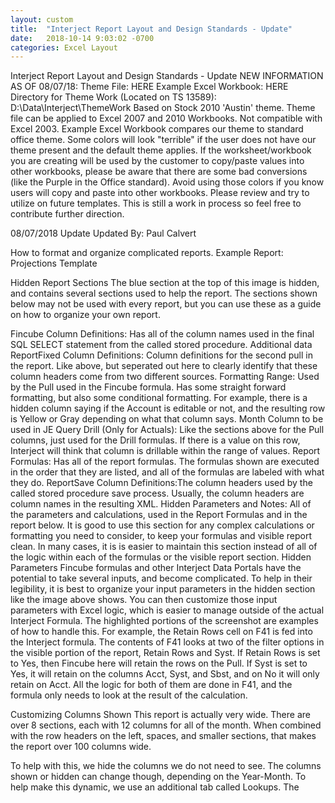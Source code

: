 ```yaml
---
layout: custom
title:  "Interject Report Layout and Design Standards - Update"
date:   2018-10-14 9:03:02 -0700
categories: Excel Layout
---
```


Interject Report Layout and Design Standards - Update
NEW INFORMATION AS OF 08/07/18:
Theme File: HERE
Example Excel Workbook: HERE
Directory for Theme Work (Located on TS 13589): D:\Data\Interject\ThemeWork
Based on Stock 2010 'Austin' theme.
Theme file can be applied to Excel 2007 and 2010 Workbooks.  Not compatible with Excel 2003.
Example Excel Workbook compares our theme to standard office theme.  Some colors will look "terrible" if the user does not have our theme present and the default theme applies.  If the worksheet/workbook you are creating will be used by the customer to copy/paste values into other workbooks, please be aware that there are some bad conversions (like the Purple in the Office standard).  Avoid using those colors if you know users will copy and paste into other workbooks.
Please review and try to utilize on future templates.  This is still a work in process so feel free to contribute further direction.

08/07/2018 Update
Updated By: Paul Calvert

How to format and organize complicated reports.
Example Report: Projections Template
 
Hidden Report Sections
The blue section at the top of this image is hidden, and contains several sections used to help the report. The sections shown below may not be used with every report, but you can use these as a guide on how to organize your own report.


Fincube Column Definitions: Has all of the column names used in the final SQL SELECT statement from the called stored procedure.
Additional data ReportFixed Column Definitions: Column definitions for the second pull in the report. Like above, but seperated out here to clearly identify that these column headers come from two different sources.
Formatting Range: Used by the Pull used in the Fincube formula. Has some straight forward formatting, but also some conditional formatting. For example, there is a hidden column saying if the Account is editable or not, and the resulting row is Yellow or Gray depending on what that column says.
Month Column to be used in JE Query Drill (Only for Actuals): Like the sections above for the Pull columns, just used for the Drill formulas. If there is a value on this row, Interject will think that column is drillable within the range of values.
Report Formulas: Has all of the report formulas. The formulas shown are executed in the order that they are listed, and all of the formulas are labeled with what they do.
ReportSave Column Definitions:The column headers used by the called stored procedure save process. Usually, the column headers are column names in the resulting XML. 
Hidden Parameters and Notes: All of the parameters and calculations, used in the Report Formulas and in the report below. It is good to use this section for any complex calculations or formatting you need to consider, to keep your formulas and visible report clean. In many cases, it is is easier to maintain this section instead of all of the logic within each of the formulas or the visible report section.
Hidden Parameters
Fincube formulas and other Interject Data Portals have the potential to take several inputs, and become complicated. To help in their legibility, it is best to organize your input parameters in the hidden section like the image above shows. You can then customize those input parameters with Excel logic, which is easier to manage outside of the actual Interject Formula. The highlighted portions of the screenshot are examples of how to handle this.
For example, the Retain Rows cell on F41 is fed into the Interject formula. The contents of F41 looks at two of the filter options in the visible portion of the report, Retain Rows and Syst. If Retain Rows is set to Yes, then Fincube here will retain the rows on the Pull. If Syst is set to Yes, it will retain on the columns Acct, Syst, and Sbst, and on No it will only retain on Acct. All the logic for both of them are done in F41, and the formula only needs to look at the result of the calculation.

Customizing Columns Shown
This report is actually very wide. There are over 8 sections, each with 12 columns for all of the month. When combined with the row headers on the left, spaces, and smaller sections, that makes the report over 100 columns wide.
 
To help with this, we hide the columns we do not need to see. The columns shown or hidden can change though, depending on the Year-Month. To help make this dynamic, we use an additional tab called Lookups. The 
 


